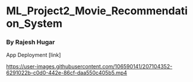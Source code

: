 # ML_Project2_Movie_Recommendation_System
### By Rajesh Hugar
App Deployment [link]

https://user-images.githubusercontent.com/106590141/207104352-6291022b-c0d0-442e-86cf-daa550c405b5.mp4

